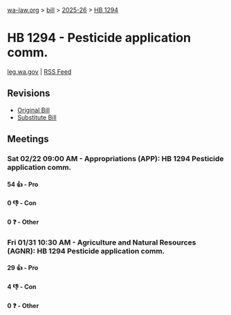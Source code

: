 [wa-law.org](/) > [bill](/bill/) > [2025-26](/bill/2025-26/) > [HB 1294](/bill/2025-26/hb/1294/)

# HB 1294 - Pesticide application comm.
[leg.wa.gov](https://app.leg.wa.gov/billsummary?BillNumber=1294&Year=2025&Initiative=false) | [RSS Feed](./rss.xml)

## Revisions
* [Original Bill](1/)
* [Substitute Bill](S/)

## Meetings
### Sat 02/22 09:00 AM - Appropriations (APP): HB 1294 Pesticide application comm.
#### 54 👍 - Pro

#### 0 👎 - Con

#### 0 ❓ - Other

### Fri 01/31 10:30 AM - Agriculture and Natural Resources (AGNR): HB 1294 Pesticide application comm.
#### 29 👍 - Pro

#### 4 👎 - Con

#### 0 ❓ - Other
